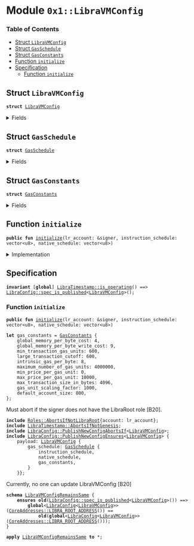 
<a name="0x1_LibraVMConfig"></a>

# Module `0x1::LibraVMConfig`

### Table of Contents

-  [Struct `LibraVMConfig`](#0x1_LibraVMConfig_LibraVMConfig)
-  [Struct `GasSchedule`](#0x1_LibraVMConfig_GasSchedule)
-  [Struct `GasConstants`](#0x1_LibraVMConfig_GasConstants)
-  [Function `initialize`](#0x1_LibraVMConfig_initialize)
-  [Specification](#0x1_LibraVMConfig_Specification)
    -  [Function `initialize`](#0x1_LibraVMConfig_Specification_initialize)



<a name="0x1_LibraVMConfig_LibraVMConfig"></a>

## Struct `LibraVMConfig`



<pre><code><b>struct</b> <a href="#0x1_LibraVMConfig">LibraVMConfig</a>
</code></pre>



<details>
<summary>Fields</summary>


<dl>
<dt>

<code>gas_schedule: <a href="#0x1_LibraVMConfig_GasSchedule">LibraVMConfig::GasSchedule</a></code>
</dt>
<dd>

</dd>
</dl>


</details>

<a name="0x1_LibraVMConfig_GasSchedule"></a>

## Struct `GasSchedule`



<pre><code><b>struct</b> <a href="#0x1_LibraVMConfig_GasSchedule">GasSchedule</a>
</code></pre>



<details>
<summary>Fields</summary>


<dl>
<dt>

<code>instruction_schedule: vector&lt;u8&gt;</code>
</dt>
<dd>

</dd>
<dt>

<code>native_schedule: vector&lt;u8&gt;</code>
</dt>
<dd>

</dd>
<dt>

<code>gas_constants: <a href="#0x1_LibraVMConfig_GasConstants">LibraVMConfig::GasConstants</a></code>
</dt>
<dd>

</dd>
</dl>


</details>

<a name="0x1_LibraVMConfig_GasConstants"></a>

## Struct `GasConstants`



<pre><code><b>struct</b> <a href="#0x1_LibraVMConfig_GasConstants">GasConstants</a>
</code></pre>



<details>
<summary>Fields</summary>


<dl>
<dt>

<code>global_memory_per_byte_cost: u64</code>
</dt>
<dd>
 The cost per-byte written to global storage.
</dd>
<dt>

<code>global_memory_per_byte_write_cost: u64</code>
</dt>
<dd>
 The cost per-byte written to storage.
</dd>
<dt>

<code>min_transaction_gas_units: u64</code>
</dt>
<dd>
 The flat minimum amount of gas required for any transaction.
 Charged at the start of execution.
</dd>
<dt>

<code>large_transaction_cutoff: u64</code>
</dt>
<dd>
 Any transaction over this size will be charged an additional amount per byte.
</dd>
<dt>

<code>intrinsic_gas_per_byte: u64</code>
</dt>
<dd>
 The units of gas that to be charged per byte over the
<code>large_transaction_cutoff</code> in addition to
 <code>min_transaction_gas_units</code> for transactions whose size exceeds
<code>large_transaction_cutoff</code>.
</dd>
<dt>

<code>maximum_number_of_gas_units: u64</code>
</dt>
<dd>
 ~5 microseconds should equal one unit of computational gas. We bound the maximum
 computational time of any given transaction at roughly 20 seconds. We want this number and
 <code>MAX_PRICE_PER_GAS_UNIT</code> to always satisfy the inequality that
 MAXIMUM_NUMBER_OF_GAS_UNITS * MAX_PRICE_PER_GAS_UNIT < min(u64::MAX, GasUnits<GasCarrier>::MAX)
 NB: The bound is set quite high since custom scripts aren't allowed except from predefined
 and vetted senders.
</dd>
<dt>

<code>min_price_per_gas_unit: u64</code>
</dt>
<dd>
 The minimum gas price that a transaction can be submitted with.
</dd>
<dt>

<code>max_price_per_gas_unit: u64</code>
</dt>
<dd>
 The maximum gas unit price that a transaction can be submitted with.
</dd>
<dt>

<code>max_transaction_size_in_bytes: u64</code>
</dt>
<dd>

</dd>
<dt>

<code>gas_unit_scaling_factor: u64</code>
</dt>
<dd>

</dd>
<dt>

<code>default_account_size: u64</code>
</dt>
<dd>

</dd>
</dl>


</details>

<a name="0x1_LibraVMConfig_initialize"></a>

## Function `initialize`



<pre><code><b>public</b> <b>fun</b> <a href="#0x1_LibraVMConfig_initialize">initialize</a>(lr_account: &signer, instruction_schedule: vector&lt;u8&gt;, native_schedule: vector&lt;u8&gt;)
</code></pre>



<details>
<summary>Implementation</summary>


<pre><code><b>public</b> <b>fun</b> <a href="#0x1_LibraVMConfig_initialize">initialize</a>(
    lr_account: &signer,
    instruction_schedule: vector&lt;u8&gt;,
    native_schedule: vector&lt;u8&gt;,
) {
    <a href="LibraTimestamp.md#0x1_LibraTimestamp_assert_genesis">LibraTimestamp::assert_genesis</a>();

    // The permission "UpdateVMConfig" is granted <b>to</b> LibraRoot [B20].
    <a href="Roles.md#0x1_Roles_assert_libra_root">Roles::assert_libra_root</a>(lr_account);

    <b>let</b> gas_constants = <a href="#0x1_LibraVMConfig_GasConstants">GasConstants</a> {
        global_memory_per_byte_cost: 4,
        global_memory_per_byte_write_cost: 9,
        min_transaction_gas_units: 600,
        large_transaction_cutoff: 600,
        intrinsic_gas_per_byte: 8,
        maximum_number_of_gas_units: 4000000,
        min_price_per_gas_unit: 0,
        max_price_per_gas_unit: 10000,
        max_transaction_size_in_bytes: 4096,
        gas_unit_scaling_factor: 1000,
        default_account_size: 800,
    };

    <a href="LibraConfig.md#0x1_LibraConfig_publish_new_config">LibraConfig::publish_new_config</a>(
        lr_account,
        <a href="#0x1_LibraVMConfig">LibraVMConfig</a> {
            gas_schedule: <a href="#0x1_LibraVMConfig_GasSchedule">GasSchedule</a> {
                instruction_schedule,
                native_schedule,
                gas_constants,
            }
        },
    );
}
</code></pre>



</details>

<a name="0x1_LibraVMConfig_Specification"></a>

## Specification



<pre><code><b>invariant</b> [<b>global</b>] <a href="LibraTimestamp.md#0x1_LibraTimestamp_is_operating">LibraTimestamp::is_operating</a>() ==&gt; <a href="LibraConfig.md#0x1_LibraConfig_spec_is_published">LibraConfig::spec_is_published</a>&lt;<a href="#0x1_LibraVMConfig">LibraVMConfig</a>&gt;();
</code></pre>



<a name="0x1_LibraVMConfig_Specification_initialize"></a>

### Function `initialize`


<pre><code><b>public</b> <b>fun</b> <a href="#0x1_LibraVMConfig_initialize">initialize</a>(lr_account: &signer, instruction_schedule: vector&lt;u8&gt;, native_schedule: vector&lt;u8&gt;)
</code></pre>




<a name="0x1_LibraVMConfig_gas_constants$1"></a>


<pre><code><b>let</b> gas_constants = <a href="#0x1_LibraVMConfig_GasConstants">GasConstants</a> {
    global_memory_per_byte_cost: 4,
    global_memory_per_byte_write_cost: 9,
    min_transaction_gas_units: 600,
    large_transaction_cutoff: 600,
    intrinsic_gas_per_byte: 8,
    maximum_number_of_gas_units: 4000000,
    min_price_per_gas_unit: 0,
    max_price_per_gas_unit: 10000,
    max_transaction_size_in_bytes: 4096,
    gas_unit_scaling_factor: 1000,
    default_account_size: 800,
};
</code></pre>


Must abort if the signer does not have the LibraRoot role [B20].


<pre><code><b>include</b> <a href="Roles.md#0x1_Roles_AbortsIfNotLibraRoot">Roles::AbortsIfNotLibraRoot</a>{account: lr_account};
<b>include</b> <a href="LibraTimestamp.md#0x1_LibraTimestamp_AbortsIfNotGenesis">LibraTimestamp::AbortsIfNotGenesis</a>;
<b>include</b> <a href="LibraConfig.md#0x1_LibraConfig_PublishNewConfigAbortsIf">LibraConfig::PublishNewConfigAbortsIf</a>&lt;<a href="#0x1_LibraVMConfig">LibraVMConfig</a>&gt;;
<b>include</b> <a href="LibraConfig.md#0x1_LibraConfig_PublishNewConfigEnsures">LibraConfig::PublishNewConfigEnsures</a>&lt;<a href="#0x1_LibraVMConfig">LibraVMConfig</a>&gt; {
    payload: <a href="#0x1_LibraVMConfig">LibraVMConfig</a> {
        gas_schedule: <a href="#0x1_LibraVMConfig_GasSchedule">GasSchedule</a> {
            instruction_schedule,
            native_schedule,
            gas_constants,
        }
    }};
</code></pre>


Currently, no one can update LibraVMConfig [B20]


<a name="0x1_LibraVMConfig_LibraVMConfigRemainsSame"></a>


<pre><code><b>schema</b> <a href="#0x1_LibraVMConfig_LibraVMConfigRemainsSame">LibraVMConfigRemainsSame</a> {
    <b>ensures</b> <b>old</b>(<a href="LibraConfig.md#0x1_LibraConfig_spec_is_published">LibraConfig::spec_is_published</a>&lt;<a href="#0x1_LibraVMConfig">LibraVMConfig</a>&gt;()) ==&gt;
        <b>global</b>&lt;<a href="LibraConfig.md#0x1_LibraConfig">LibraConfig</a>&lt;<a href="#0x1_LibraVMConfig">LibraVMConfig</a>&gt;&gt;(<a href="CoreAddresses.md#0x1_CoreAddresses_LIBRA_ROOT_ADDRESS">CoreAddresses::LIBRA_ROOT_ADDRESS</a>()) ==
            <b>old</b>(<b>global</b>&lt;<a href="LibraConfig.md#0x1_LibraConfig">LibraConfig</a>&lt;<a href="#0x1_LibraVMConfig">LibraVMConfig</a>&gt;&gt;(<a href="CoreAddresses.md#0x1_CoreAddresses_LIBRA_ROOT_ADDRESS">CoreAddresses::LIBRA_ROOT_ADDRESS</a>()));
}
</code></pre>




<pre><code><b>apply</b> <a href="#0x1_LibraVMConfig_LibraVMConfigRemainsSame">LibraVMConfigRemainsSame</a> <b>to</b> *;
</code></pre>
